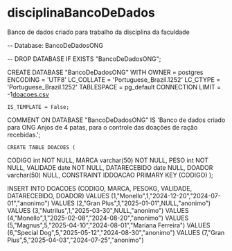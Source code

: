 # disciplinaBancoDeDados
Banco de dados criado para trabalho da disciplina da faculdade 

-- Database: BancoDeDadosONG

-- DROP DATABASE IF EXISTS "BancoDeDadosONG";

CREATE DATABASE "BancoDeDadosONG"
    WITH
    OWNER = postgres
    ENCODING = 'UTF8'
    LC_COLLATE = 'Portuguese_Brazil.1252'
    LC_CTYPE = 'Portuguese_Brazil.1252'
    TABLESPACE = pg_default
    CONNECTION LIMIT = -1[doacoes.csv](https://github.com/user-attachments/files/17090798/doacoes.csv)

    IS_TEMPLATE = False;

COMMENT ON DATABASE "BancoDeDadosONG"
    IS 'Banco de dados criado para ONG Anjos de 4 patas, para o controle das doações de ração recebidas.';

    CREATE TABLE DOACOES (
CODIGO int NOT NULL, 
MARCA varchar(50) NOT NULL, 
PESO int NOT NULL, 
VALIDADE date NOT NULL, 
DATARECEBIDO date NULL, 
DOADOR varchar(50) NULL,
CONSTRAINT IDDOACAO PRIMARY KEY (CODIGO)
);

INSERT INTO DOACOES (CODIGO, MARCA, PESOKG, VALIDADE, DATARECEBIDO, DOADOR)
VALUES (1,"Monello",1,"2024-12-20","2024-07-01","anonimo")
VALUES (2,"Gran Plus",1,"2025-01-01",NULL,"anonimo")
VALUES (3,"Nutrilus",1,"2025-03-30",NULL,"anonimo")
VALUES (4,"Monello",1,"2025-02-08","2024-08-20","anonimo")
VALUES (5,"Magnus",5,"2025-04-10","2024-08-01","Mariana Ferreira")
VALUES (6,"Special Dog",5,"2025-05-12","2024-08-30","anonimo")
VALUES (7,"Gran Plus",5,"2025-04-03","2024-07-25","anonimo")


